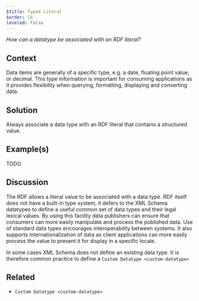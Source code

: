 ```yaml
---
$title: Typed Literal
$order: 14
leveled: false
---
```


*How can a datatype be associated with an RDF literal?*

## Context

Data items are generally of a specific type, e.g. a date, floating point value, or decimal. This type information is important for consuming applications as it provides flexibility when querying, formatting, displaying and converting data.

## Solution

Always associate a data type with an RDF literal that contains a structured value.

## Example(s)

TODO

## Discussion

The RDF allows a literal value to be associated with a data type. RDF itself does not have a built-in type system, it defers to the XML Schema datatypes to define a useful common set of data types and their legal lexical values. By using this facility data publishers can ensure that consumers can more easily manipulate and process the published data. Use of standard data types encourages interoperability between systems. It also supports internationalization of data as client applications can more easily process the value to present it for display in a specific locale.

In some cases XML Schema does not define an existing data type. It is therefore common practice to define a `Custom Datatype <custom-datatype>`

## Related

- `Custom Datatype <custom-datatype>`
